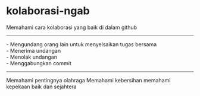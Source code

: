 # kolaborasi-ngab
Memahami cara kolaborasi yang baik di dalam github
<hr>
- Mengundang orang lain untuk menyelsaikan tugas bersama <br>
- Menerima undangan <br>
- Menolak undangan <br>
- Menggabungkan commit <br>
<hr>  
Memahami pentingnya olahraga
Memahami kebersihan
memahami kepekaan
baik dan sejahtera
